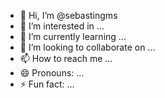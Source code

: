 - 👋 Hi, I’m @sebastingms
- 👀 I’m interested in ...
- 🌱 I’m currently learning ...
- 💞️ I’m looking to collaborate on ...
- 📫 How to reach me ...
- 😄 Pronouns: ...
- ⚡ Fun fact: ...

<!---
sebastingms/sebastingms is a ✨ special ✨ repository because its `README.md` (this file) appears on your GitHub profile.
You can click the Preview link to take a look at your changes.
--->
